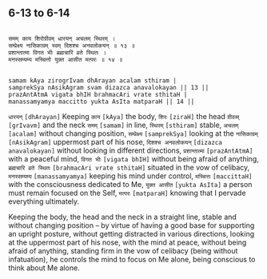 ## 6-13 to 6-14

```shloka-sa

समम् काय शिरोग्रीवम् धारयन् अचलम् स्थिरम् ।
सम्प्रेक्ष्य नासिकाग्रम् स्वम् दिशश्च अनवलोकयन् ॥ १३ ॥
प्रशान्तात्मा विगत भीः ब्रह्मचारि व्रते स्थितः ।
मनस्सम्यम्य मच्चित्तो युक्त आसीत मत्परः ॥ १४ ॥

```
```shloka-sa-hk

samam kAya zirogrIvam dhArayan acalam sthiram |
samprekSya nAsikAgram svam dizazca anavalokayan || 13 ||
prazAntAtmA vigata bhIH brahmacAri vrate sthitaH |
manassamyamya maccitto yukta AsIta matparaH || 14 ||

```
`धारयन्` `[dhArayan]` Keeping `काय` `[kAya]` the body, `शिरः` `[ziraH]` the head `ग्रीवव्म्` `[grIvavm]` and the neck `समम्` `[samam]` in line, `स्थिरम्` `[sthiram]` stable, `अचलम्` `[acalam]` without changing position, `सम्प्रेक्ष्य` `[samprekSya]` looking at the `नासिकाग्रम्` `[nAsikAgram]` uppermost part of his nose, `दिशश्च अनवलोकयन्` `[dizazca anavalokayan]` without looking in different directions, `प्रशान्तात्मा` `[prazAntAtmA]` with a peaceful mind, `विगत भीः` `[vigata bhIH]` without being afraid of anything, `ब्रह्मचारि व्रते स्थितः` `[brahmacAri vrate sthitaH]` situated in the vow of celibacy, `मनस्सम्यम्य` `[manassamyamya]` keeping his mind under control, `मच्चित्तः` `[maccittaH]` with the consciousness dedicated to Me, `युक्त आसीत` `[yukta AsIta]` a person must remain focused on the Self, `मत्परः` `[matparaH]` knowing that I pervade everything ultimately.

Keeping the body, the head and the neck in a straight line, stable and without changing position – by virtue of having a good base for supporting an upright posture, without getting distracted in various directions, looking at the uppermost part of his nose, with the mind at peace, without being afraid of anything, standing firm in the vow of celibacy (being without infatuation), he controls the mind to focus on Me alone, being conscious to think about Me alone.


